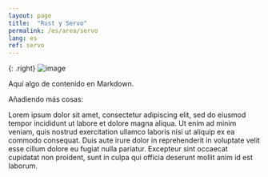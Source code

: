 ```yaml
---
layout: page
title:  "Rust y Servo"
permalink: /es/area/servo
lang: es
ref: servo
---
```


{: .right}
![image](/activate.mozilla.community/asserts/img/servo.png)

Aquí algo de contenido en Markdown.

Añadiendo más cosas:

Lorem ipsum dolor sit amet, consectetur adipiscing elit, sed do eiusmod tempor incididunt ut labore et dolore magna aliqua. Ut enim ad minim veniam, quis nostrud exercitation ullamco laboris nisi ut aliquip ex ea commodo consequat. Duis aute irure dolor in reprehenderit in voluptate velit esse cillum dolore eu fugiat nulla pariatur. Excepteur sint occaecat cupidatat non proident, sunt in culpa qui officia deserunt mollit anim id est laborum.
